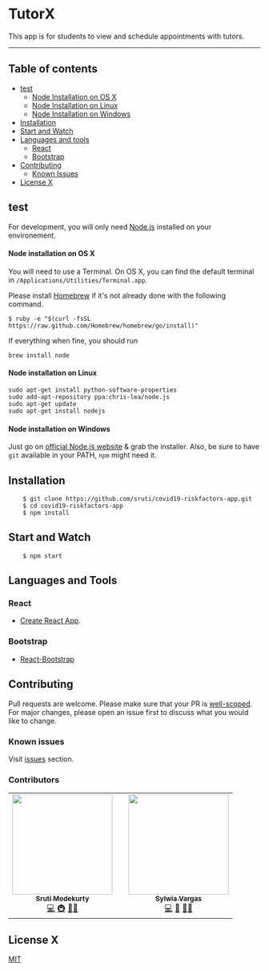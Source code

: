 # TutorX

This app is for students to view and schedule appointments with tutors.

***
## Table of contents
- [test](#getting-started)
    - [Node Installation on OS X](#node-installation-on-os-x)
    - [Node Installation on Linux](#node-installation-on-linux)
    - [Node Installation on Windows](#node-installation-on-windows)
- [Installation](#installation)
- [Start and Watch](#start-and-watch)
- [Languages and tools](#languages-and-tools)
    - [React](#react)
    - [Bootstrap](#bootstrap)
- [Contributing](#contributing)
    - [Known Issues](#known-issues)
- [License X](#license)

## test
For development, you will only need [Node.js](http://nodejs.org/) installed on your environement. 

#### Node installation on OS X

You will need to use a Terminal. On OS X, you can find the default terminal in
`/Applications/Utilities/Terminal.app`.

Please install [Homebrew](http://brew.sh/) if it's not already done with the following command.

    $ ruby -e "$(curl -fsSL https://raw.github.com/Homebrew/homebrew/go/install)"

If everything when fine, you should run

    brew install node

#### Node installation on Linux

    sudo apt-get install python-software-properties
    sudo add-apt-repository ppa:chris-lea/node.js
    sudo apt-get update
    sudo apt-get install nodejs

#### Node installation on Windows

Just go on [official Node.js website](http://nodejs.org/) & grab the installer.
Also, be sure to have `git` available in your PATH, `npm` might need it.


## Installation

```
    $ git clone https://github.com/sruti/covid19-riskfactors-app.git
    $ cd covid19-riskfactors-app
    $ npm install
```

## Start and Watch

```
    $ npm start
```
## Languages and Tools

### React

- [Create React App](https://github.com/facebook/create-react-app).

### Bootstrap

- [React-Bootstrap](https://react-bootstrap.github.io/)

## Contributing
Pull requests are welcome. Please make sure that your PR is [well-scoped](https://www.netlify.com/blog/2020/03/31/how-to-scope-down-prs/).
For major changes, please open an issue first to discuss what you would like to change. 

### Known issues
Visit [issues](https://github.com/sruti/covid19-riskfactors-app/issues) section.

### Contributors
<table>
  <tr>
    <td align="center"><a href="http://sruti.me/"><img src="https://avatars1.githubusercontent.com/u/6357273?s=460&u=4f853d5ab1270d942ff0967fe23f9c50c7e2dfbb&v=4" width="200px;" alt=""/><br /><sub><b>Sruti Modekurty</b></sub></a><br /><a href="https://github.com/sruti/covid19-riskfactors-app/commits?author=sruti" title="Code">💻</a> <a href="#infra-sruti" title="Infrastructure (Hosting, Build-Tools, etc)">🚇</a> <a href="https://github.com/sruti/covid19-riskfactors-app/issues/created_by/sruti" title="Bug reports">🐛</a><a href="#ideas-sruti" title="Ideas, Planning, & Feedback">💡</a></td>
    <td></td>
    <td align="center"><a href="https://github.com/sylwiavargas"><img src="https://avatars2.githubusercontent.com/u/45401242?s=460&u=2efe4366e8a6c7e8732daaaf8373250e7c8cfdd9&v=4" width="200px;" alt=""/><br /><sub><b>Sylwia Vargas</b></sub></a><br /><a href="https://github.com/sruti/covid19-riskfactors-app/commits?author=sylwiavargas" title="Code">💻</a> <a href="https://github.com/sruti/covid19-riskfactors-app/commits/master/README.md" title="Documentation">📖</a> <a href="https://github.com/sruti/covid19-riskfactors-app/issues/created_by/sylwiavargas" title="Bug reports">🐛</a><a href="#ideas-sylwia" title="Ideas, Planning, & Feedback">💡</a></td>
    </tr>
</table>


## License X
[MIT](https://choosealicense.com/licenses/mit/)
